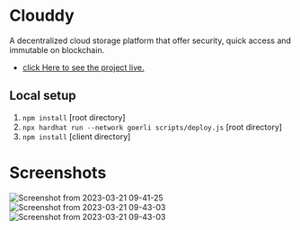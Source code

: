 # Clouddy

A decentralized cloud storage platform that offer security, quick access and immutable on blockchain.

* [click Here to see the project live.](https://dapp-cloud.onrender.com/)

## Local setup
1. ```npm install``` [root directory]
2. ```npx hardhat run --network goerli scripts/deploy.js``` [root directory]
3. ```npm install``` [client directory]

# Screenshots
![Screenshot from 2023-03-21 09-41-25](https://user-images.githubusercontent.com/88592710/226515716-69c90174-f833-4b5c-bdd9-1cfb666e8fe7.png)
![Screenshot from 2023-03-21 09-43-03](https://user-images.githubusercontent.com/88592710/226515759-10db8a4a-f3ea-49e9-bcf3-87ec532ad944.png)
![Screenshot from 2023-03-21 09-43-03](https://user-images.githubusercontent.com/88592710/226515782-59201b80-2348-4f07-91fe-13d5069772b6.png)

